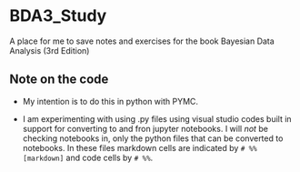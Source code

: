 # BDA3_Study
A place for me to save notes and exercises for the book Bayesian Data Analysis (3rd Edition)


## Note on the code

* My intention is to do this in python with PYMC. 

* I am experimenting with using .py files using visual studio codes built in support for converting to and fron 
  jupyter notebooks. I will *not* be checking notebooks in, only the python files that can be converted to notebooks. In these files markdown cells are indicated by `# %% [markdown]` and code cells by `# %%`.
